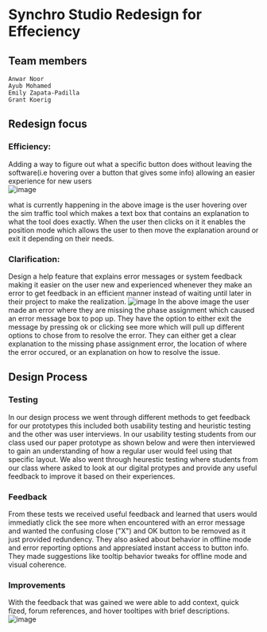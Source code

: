 # Synchro Studio Redesign for Effeciency

## Team members

    Anwar Noor
    Ayub Mohamed 
    Emily Zapata-Padilla
    Grant Koerig
  
  ## Redesign focus
  ### Efficiency: 
  Adding a way to figure out what a specific button does without leaving the software(i.e hovering over a button that gives some info) allowing an easier experience for new users  
  ![image](https://github.com/user-attachments/assets/336baa0e-1963-4007-a431-e99a5affe9d8)

  what is currently happening in the above image is the user hovering over the sim traffic tool which makes a text box that contains an explanation to what the tool does exactly. When the user then clicks on it it enables the position mode which allows the user to then move the explanation around or exit it depending on their needs. 
  
  ### Clarification:
  Design a help feature that explains error messages or system feedback making it easier on the user new and experienced whenever they make an error to get feedback in an efficient manner instead of waiting until later in their project to make the realization.
  ![image](https://github.com/user-attachments/assets/fe92afa6-2eff-4d2a-aeff-cbc86d86d0d7)
  In the above image the user made an error where they are missing the phase assignment which caused an error message box to pop up. They have the option to either exit the message by pressing ok or clicking see more which will pull up different options to chose from to resolve the error. They can either get a clear explanation to the missing phase assignment error, the location of where the error occured, or an explanation on how to resolve the issue. 
  
## Design Process
### Testing
In our design process we went through different methods to get feedback for our prototypes this included both usability testing and heuristic testing and the other was user interviews. In our usability testing students from our class used our paper prototype as shown below and were then interviewed to gain an understanding of how a regular user would feel using that specific layout. We also went through heurestic testing where students from our class where asked to look at our digital protypes and provide any useful feedback to improve it based on their experiences. 
### Feedback
From these tests we received useful feedback and learned that users would immediatly click the see more when encountered with an error message and wanted the confusing close ("X") and OK button to be removed as it just provided redundency. They also asked about behavior in offline mode and error reporting options and appresiated instant access to button info. They made suggestions like tooltip behavior tweaks for offline mode and visual coherence. 
### Improvements 
With the feedback that was gained we were able to add context, quick fized, forum references, and hover tooltipes with brief descriptions.
![image](https://github.com/user-attachments/assets/bf0a7004-b372-43a9-a077-15c6aba6efd4)

